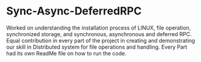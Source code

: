 # Sync-Async-DeferredRPC
Worked on understanding the installation process of LINUX, file operation, synchronized  storage, and synchronous, asynchronous and deferred RPC. 
Equal contribution in every part of  the project in creating and demonstrating our skill in Distributed system for file operations and handling.
Every Part had its own ReadMe file on how to run the code.
